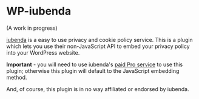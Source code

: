 WP-iubenda
==========

(A work in progress)

[iubenda](https://www.iubenda.com/) is a easy to use privacy and cookie policy service. This is a plugin which lets you use their non-JavaScript API to embed your privacy policy into your WordPress website.

**Important** - you will need to use iubenda's [paid Pro service](https://www.iubenda.com/en/pricing) to use this plugin; otherwise this plugin will default to the JavaScript embedding method.

And, of course, this plugin is in no way affiliated or endorsed by iubenda.